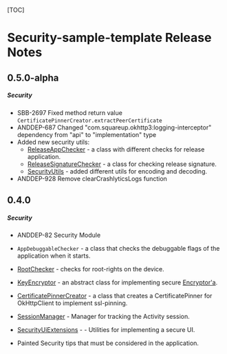[TOC]
# Security-sample-template Release Notes
## 0.5.0-alpha
##### Security
* SBB-2697 Fixed method return value ```CertificatePinnerCreator.extractPeerCertificate```
* ANDDEP-687 Changed "com.squareup.okhttp3:logging-interceptor" dependency from "api" to "implementation" type
* Added new security utils:
    * [ReleaseAppChecker](lib-security/src/main/java/ru/surfstudio/android/security/app/ReleaseAppChecker.kt) - a class with different checks for release application.
    * [ReleaseSignatureChecker](lib-security/src/main/java/ru/surfstudio/android/security/app/ReleaseSignatureChecker.kt) - a class for checking release signature.
    * [SecurityUtils](lib-security/src/main/java/ru/surfstudio/android/security/crypto/security/SecurityUtils.kt) - added different utils for encoding and decoding.
* ANDDEP-928 Remove clearCrashlyticsLogs function
## 0.4.0
##### Security
* ANDDEP-82 Security Module
* `AppDebuggableChecker` - a class that checks the debuggable flags of the application when it starts.
* [RootChecker](lib-security/src/main/java/ru/surfstudio/android/security/root/RootChecker.kt) - checks for root-rights on the device.
* [KeyEncryptor](lib-security/src/main/java/ru/surfstudio/android/security/crypto/KeyEncryptor.kt) - an abstract class for implementing secure [Encryptor'a](../filestorage/lib-filestorage/src/main/java/ru/surfstudio/android/filestorage/encryptor/Encryptor.kt).
* [CertificatePinnerCreator](lib-security/src/main/java/ru/surfstudio/android/security/ssl/CertificatePinnerCreator.kt) - a class that creates a CertificatePinner for OkHttpClient to implement ssl-pinning.
* [SessionManager](lib-security/src/main/java/ru/surfstudio/android/security/session/SessionManager.kt) - Manager for tracking the Activity session.
* [SecurityUiExtensions](lib-security/src/main/java/ru/surfstudio/android/security/ui/SecurityUiExtensions.kt) - - Utilities for implementing a secure UI.

* Painted Security tips that must be considered in the application.